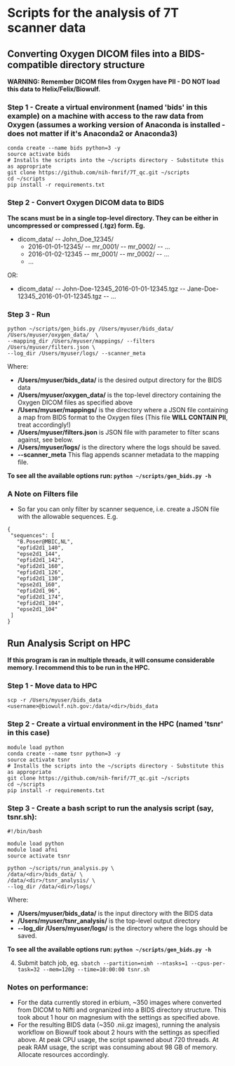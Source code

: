 # Scripts for the analysis of 7T scanner data

## Converting Oxygen DICOM files into a BIDS-compatible directory structure
**WARNING: Remember DICOM files from Oxygen have PII - DO NOT load this data to Helix/Felix/Biowulf.**

### Step 1 - Create a virtual environment (named 'bids' in this example) on a machine with access to the raw data from Oxygen (assumes a working version of Anaconda is installed - does not matter if it's Anaconda2 or Anaconda3)

```
conda create --name bids python=3 -y
source activate bids
# Installs the scripts into the ~/scripts directory - Substitute this as appropriate
git clone https://github.com/nih-fmrif/7T_qc.git ~/scripts
cd ~/scripts
pip install -r requirements.txt
```

### Step 2 - Convert Oxygen DICOM data to BIDS

**The scans must be in a single top-level directory. They can be either in uncompressed or compressed (.tgz) form. Eg.**

* dicom_data/
  -- John_Doe_12345/
    * 2016-01-01-12345/
      -- mr_0001/
      -- mr_0002/
      -- ...
    * 2016-01-02-12345
      -- mr_0001/
      -- mr_0002/
      -- ...
    * ...

OR:

* dicom_data/
  -- John-Doe-12345_2016-01-01-12345.tgz
  -- Jane-Doe-12345_2016-01-01-12345.tgz
  -- ...

### Step 3 - Run
```
python ~/scripts/gen_bids.py /Users/myuser/bids_data/ /Users/myuser/oxygen_data/  \
--mapping_dir /Users/myuser/mappings/ --filters /Users/myuser/filters.json \
--log_dir /Users/myuser/logs/ --scanner_meta
```

Where:
 * **/Users/myuser/bids_data/** is the desired output directory for the BIDS data
 * **/Users/myuser/oxygen_data/** is the top-level directory containing the Oxygen DICOM files as specified above
 * **/Users/myuser/mappings/** is the directory where a JSON file containing a map from BIDS format to the Oxygen files (This file **WILL CONTAIN PII**, treat accordingly!)
 * **/Users/myuser/filters.json** is  JSON file with parameter to filter scans against, see below.
 * **/Users/myuser/logs/** is the directory where the logs should be saved.
 * **--scanner_meta** This flag appends scanner metadata to the mapping file.
 
 **To see all the available options run: `python ~/scripts/gen_bids.py -h`**
 
### A Note on Filters file
 
 * So far you can only filter by scanner sequence, i.e. create a JSON file with the allowable sequences. E.g.
 ```
 {
  "sequences": [
    "B.Poser@MBIC,NL",
    "epfid2d1_140",
    "epse2d1_144",
    "epfid2d1_142",
    "epfid2d1_160",
    "epfid2d1_126",
    "epfid2d1_130",
    "epse2d1_160",
    "epfid2d1_96",
    "epfid2d1_174",
    "epfid2d1_104",
    "epse2d1_104"
  ]
}
```


## Run Analysis Script on HPC

**If this program is ran in multiple threads, it will consume considerable memory. I recommend this to be run in the HPC.**

### Step 1 - Move data to HPC
`scp -r /Users/myuser/bids_data <username>@biowulf.nih.gov:/data/<dir>/bids_data`

### Step 2 - Create a virtual environment in the HPC (named 'tsnr' in this case)
```
module load python
conda create --name tsnr python=3 -y
source activate tsnr
# Installs the scripts into the ~/scripts directory - Substitute this as appropriate
git clone https://github.com/nih-fmrif/7T_qc.git ~/scripts
cd ~/scripts
pip install -r requirements.txt
```

### Step 3 - Create a bash script to run the analysis script (say, tsnr.sh):
```
#!/bin/bash

module load python
module load afni
source activate tsnr

python ~/scripts/run_analysis.py \
/data/<dir>/bids_data/ \
/data/<dir>/tsnr_analysis/ \
--log_dir /data/<dir>/logs/
```

Where:
* **/Users/myuser/bids_data/** is the input directory with the BIDS data
* **/Users/myuser/tsnr_analysis/** is the top-level output directory
* **--log_dir /Users/myuser/logs/** is the directory where the logs should be saved.

**To see all the available options run: `python ~/scripts/gen_bids.py -h`**

4. Submit batch job, eg.
`sbatch --partition=nimh --ntasks=1 --cpus-per-task=32 --mem=120g --time=10:00:00 tsnr.sh`

### Notes on performance:
* For the data currently stored in erbium, ~350 images where converted from DICOM to Nifti and
orgnanized into a BIDS directory structure. This took about 1 hour on magnesium with the settings as
specified above.
* For the resulting BIDS data (~350 .nii.gz images), running the analysis workflow on Biowulf took about
2 hours with the settings as specified above. At peak CPU usage, the script spawned about 720 threads. At peak
RAM usage, the script was consuming about 98 GB of memory. Allocate resources accordingly. 
